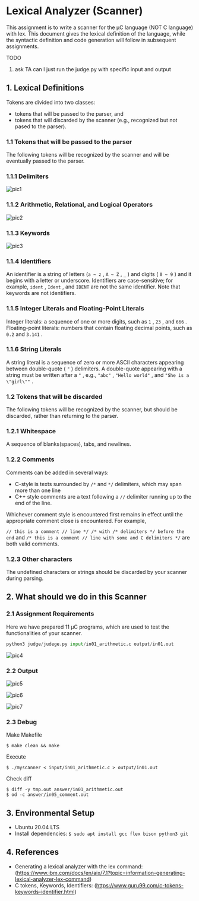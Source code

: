 # Lexical Analyzer (Scanner)


This assignment is to write a scanner for the μC language (NOT C language) with lex. This document gives the lexical definition
of the language, while the syntactic definition and code generation will follow in subsequent assignments.

TODO
1. ask TA can I just run the judge.py with specific input and output


## 1. Lexical Definitions


Tokens are divided into two classes:
  - tokens that will be passed to the parser, and
  - tokens that will discarded by the scanner (e.g., recognized but not pased to the parser).

### **1.1 Tokens that will be passed to the parser**

The following tokens will be recognized by the scanner and will be eventually passed to the parser.

### **1.1.1 Delimiters**

![pic1](https://user-images.githubusercontent.com/44123278/114821521-44b10e00-9df3-11eb-82c9-673ac0d82a42.PNG)

### **1.1.2 Arithmetic, Relational, and Logical Operators**

![pic2](https://user-images.githubusercontent.com/44123278/114821581-585c7480-9df3-11eb-9bf6-29f2259eb6ad.PNG)

### **1.1.3 Keywords**

![pic3](https://user-images.githubusercontent.com/44123278/114821606-64e0cd00-9df3-11eb-859c-c1c792a92c1a.PNG)

### **1.1.4 Identifiers**

An identifier is a string of letters (``a ~ z`` , ``A ~ Z`` , ``_`` ) and digits ( ``0 ~ 9`` ) and it begins with a letter or underscore. Identifiers are
case-sensitive; for example, ``ident`` , ``Ident`` , and ``IDENT`` are not the same identifier. Note that keywords are not identifiers.

### **1.1.5 Integer Literals and Floating-Point Literals**

Integer literals: a sequence of one or more digits, such as ``1`` , ``23`` , and ``666`` .
Floating-point literals: numbers that contain floating decimal points, such as ``0.2`` and ``3.141`` .

### **1.1.6 String Literals**

A string literal is a sequence of zero or more ASCII characters appearing between double-quote ( ``"`` ) delimiters. A double-quote
appearing with a string must be written after a ``"`` , e.g., ``"abc"`` , ``"Hello world"`` , and ``"She is a \"girl\""`` .

### **1.2 Tokens that will be discarded**

The following tokens will be recognized by the scanner, but should be discarded, rather than returning to the parser.
 
### **1.2.1 Whitespace**

A sequence of blanks(spaces), tabs, and newlines.

### **1.2.2 Comments**

Comments can be added in several ways:
  - C-style is texts surrounded by ``/*`` and ``*/`` delimiters, which may span more than one line
  - C++ style comments are a text following a ``//`` delimiter running up to the end of the line.

Whichever comment style is encountered first remains in effect until the appropriate comment close is encountered. For
example,

``// this is a comment // line */ /* with /* delimiters */ before the end``
and
``/* this is a comment // line with some and C delimiters */``
are both valid comments.

### **1.2.3 Other characters**

The undefined characters or strings should be discarded by your scanner during parsing.


## 2. What should we do in this Scanner

### 2.1 Assignment Requirements

Here we have prepared 11 μC programs, which are used to test the functionalities of your scanner.

``` Python
python3 judge/judege.py input/in01_arithmetic.c output/in01.out
```

![pic4](https://user-images.githubusercontent.com/44123278/114822684-04eb2600-9df5-11eb-9dc7-976f9a08c559.PNG)

### 2.2 Output

![pic5](https://user-images.githubusercontent.com/44123278/114822889-509dcf80-9df5-11eb-87d4-e0884af73c1a.PNG)

![pic6](https://user-images.githubusercontent.com/44123278/114822899-54c9ed00-9df5-11eb-943a-9cfc31fd019d.PNG)

![pic7](https://user-images.githubusercontent.com/44123278/114822905-5693b080-9df5-11eb-87ce-becc95cd2873.PNG)

### 2.3 Debug

Make Makefile
```
$ make clean && make
```

Execute
```
$ ./myscanner < input/in01_arithmetic.c > output/in01.out
```

Check diff
```
$ diff -y tmp.out answer/in01_arithmetic.out
$ od -c answer/in05_comment.out
```

## 3. Environmental Setup

  - Ubuntu 20.04 LTS
  - Install dependencies: ``$ sudo apt install gcc flex bison python3 git``

## 4. References

   - Generating a lexical analyzer with the lex command: (https://www.ibm.com/docs/en/aix/7.1?topic=information-generating-lexical-analyzer-lex-command)
   - C tokens, Keywords, Identifiers: (https://www.guru99.com/c-tokens-keywords-identifier.html)
